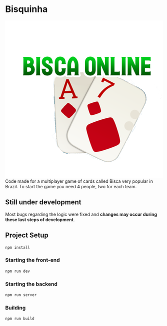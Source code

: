 # Bisquinha
<center><img src="src/assets/logo.png"></center>
Code made for a multiplayer game of cards called Bisca very popular in Brazil. 
To start the game you need 4 people, two for each team.

## Still under development
Most bugs regarding the logic were fixed and **changes may occur during these last steps of development**.

## Project Setup

```sh
npm install
```

### Starting the front-end

```sh
npm run dev
```

### Starting the backend

```sh
npm run server
```

### Building

```sh
npm run build
```
